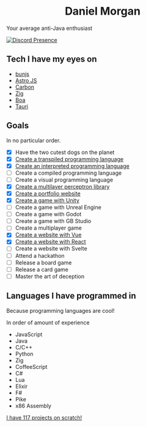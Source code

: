 <h1 align="center">Daniel Morgan</h1>

Your average anti-Java enthusiast

[![Discord Presence](https://lanyard.cnrad.dev/api/480514992618078228)](https://discord.com/users/480514992618078228)

## Tech I have my eyes on
- [bunjs](https://bun.sh/)
- [Astro JS](https://astro.build/)
- [Carbon](https://github.com/carbon-language/carbon-lang)
- [Zig](https://ziglang.org/learn/)
- [Boa](https://github.com/jasonwilliams/boa)
- [Tauri](https://tauri.app/)

## Goals
In no particular order.
- [x] Have the two cutest dogs on the planet
- [x] [Create a transpiled programming language](https://github.com/Dmrgn/fcpl)
- [x] [Create an interpreted programming language](https://github.com/Dmrgn/brainparser)
- [ ] Create a compiled programming language
- [ ] Create a visual programming language
- [x] [Create a multilayer perceptron library](https://github.com/Dmrgn/perceptron-library)
- [x] [Create a portfolio website](https://github.com/Dmrgn/danielmorgan.xyz)
- [x] [Create a game with Unity](https://rocketraider.netlify.app)
- [ ] Create a game with Unreal Engine
- [ ] Create a game with Godot
- [ ] Create a game with GB Studio
- [ ] Create a multiplayer game
- [x] [Create a website with Vue](https://github.com/Dmrgn/danielmorgan.xyz)
- [X] [Create a website with React](https://github.com/Dmrgn/TicTacToe)
- [ ] Create a website with Svelte
- [ ] Attend a hackathon
- [ ] Release a board game
- [ ] Release a card game
- [ ] Master the art of deception

## Languages I have programmed in
Because programming languages are cool!

In order of amount of experience
- JavaScript
- Java
- C/C++
- Python
- Zig
- CoffeeScript
- C#
- Lua
- Elixir
- F#
- Pike
- x86 Assembly

[I have 117 projects on scratch!](https://scratch.mit.edu/users/destroyer161drm/)
